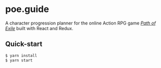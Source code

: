 # poe.guide

A character progression planner for the online Action RPG game *[Path of Exile](pathofexile.com)* built with React and Redux.

## Quick-start

```sh
$ yarn install
$ yarn start
```

##